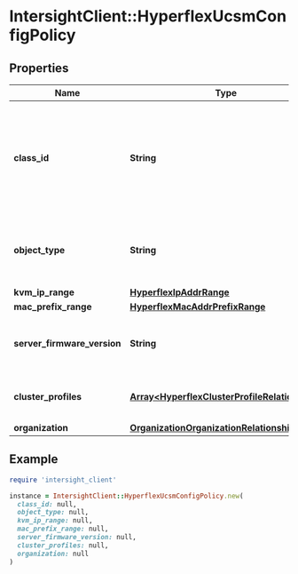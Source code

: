 # IntersightClient::HyperflexUcsmConfigPolicy

## Properties

| Name | Type | Description | Notes |
| ---- | ---- | ----------- | ----- |
| **class_id** | **String** | The fully-qualified name of the instantiated, concrete type. This property is used as a discriminator to identify the type of the payload when marshaling and unmarshaling data. | [default to &#39;hyperflex.UcsmConfigPolicy&#39;] |
| **object_type** | **String** | The fully-qualified name of the instantiated, concrete type. The value should be the same as the &#39;ClassId&#39; property. | [default to &#39;hyperflex.UcsmConfigPolicy&#39;] |
| **kvm_ip_range** | [**HyperflexIpAddrRange**](HyperflexIpAddrRange.md) |  | [optional] |
| **mac_prefix_range** | [**HyperflexMacAddrPrefixRange**](HyperflexMacAddrPrefixRange.md) |  | [optional] |
| **server_firmware_version** | **String** | The server firmware bundle version used for server components such as CIMC, adapters, BIOS, etc. | [optional] |
| **cluster_profiles** | [**Array&lt;HyperflexClusterProfileRelationship&gt;**](HyperflexClusterProfileRelationship.md) | An array of relationships to hyperflexClusterProfile resources. | [optional] |
| **organization** | [**OrganizationOrganizationRelationship**](OrganizationOrganizationRelationship.md) |  | [optional] |

## Example

```ruby
require 'intersight_client'

instance = IntersightClient::HyperflexUcsmConfigPolicy.new(
  class_id: null,
  object_type: null,
  kvm_ip_range: null,
  mac_prefix_range: null,
  server_firmware_version: null,
  cluster_profiles: null,
  organization: null
)
```

